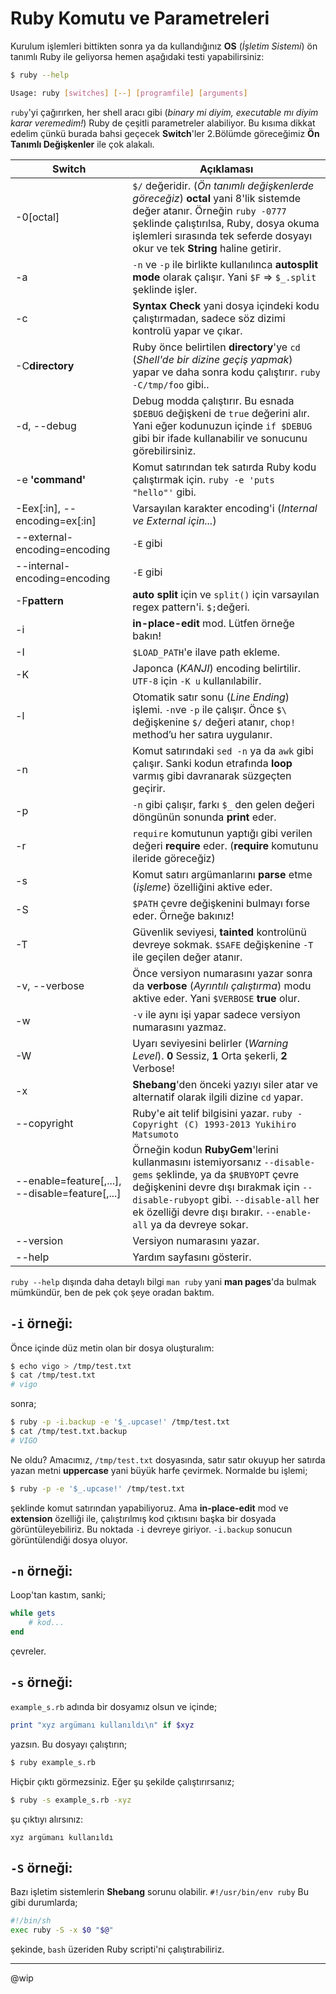 # Ruby Komutu ve Parametreleri

Kurulum işlemleri bittikten sonra ya da kullandığınız **OS** (_İşletim
Sistemi_) ön tanımlı Ruby ile geliyorsa hemen aşağıdaki testi yapabilirsiniz:

```bash
$ ruby --help

Usage: ruby [switches] [--] [programfile] [arguments]
```

`ruby`'yi çağırırken, her shell aracı gibi (_binary mi diyim, executable mı
diyim karar veremedim!_) Ruby de çeşitli parametreler alabiliyor. Bu kısıma
dikkat edelim çünkü burada bahsi geçecek **Switch**'ler 2.Bölümde göreceğimiz
**Ön Tanımlı Değişkenler** ile çok alakalı.

| Switch | Açıklaması |
| -- | -- |
| -0[octal] | `$/` değeridir. (_Ön tanımlı değişkenlerde göreceğiz_) **octal** yani 8'lik sistemde değer atanır. Örneğin `ruby -0777` şeklinde çalıştırılsa, Ruby, dosya okuma işlemleri sırasında tek seferde dosyayı okur ve tek **String** haline getirir. |
| -a | `-n` ve `-p` ile birlikte kullanılınca **autosplit mode** olarak çalışır. Yani `$F` => `$_.split` şeklinde işler. |
| -c | **Syntax Check** yani dosya içindeki kodu çalıştırmadan, sadece söz dizimi kontrolü yapar ve çıkar. |
| -C**directory** | Ruby önce belirtilen **directory**'ye `cd` (_Shell'de bir dizine geçiş yapmak_) yapar ve daha sonra kodu çalıştırır. `ruby -C/tmp/foo` gibi.. |
| -d, --debug | Debug modda çalıştırır. Bu esnada `$DEBUG` değişkeni de `true` değerini alır. Yani eğer kodunuzun içinde `if $DEBUG` gibi bir ifade kullanabilir ve sonucunu görebilirsiniz. |
| -e **'command'** | Komut satırından tek satırda Ruby kodu çalıştırmak için. `ruby -e 'puts "hello"'` gibi. |
| -Eex[:in], --encoding=ex[:in] | Varsayılan karakter encoding'i (_Internal ve External için..._) |
| --external-encoding=encoding | `-E` gibi |
| --internal-encoding=encoding | `-E` gibi |
| -F**pattern** | **auto split** için ve `split()` için varsayılan regex pattern'i. `$;`değeri. |
| -i | **in-place-edit** mod. Lütfen örneğe bakın! |
| -I | `$LOAD_PATH`'e ilave path ekleme. |
| -K | Japonca (_KANJI_) encoding belirtilir. `UTF-8` için `-K u` kullanılabilir. |
| -l | Otomatik satır sonu (_Line Ending_) işlemi. `-n`ve `-p` ile çalışır. Önce `$\` değişkenine `$/` değeri atanır, `chop!` method’u her satıra uygulanır. |
| -n | Komut satırındaki `sed -n` ya da `awk` gibi çalışır. Sanki kodun etrafında **loop** varmış gibi davranarak süzgeçten geçirir. |
| -p | `-n` gibi çalışır, farkı `$_` den gelen değeri döngünün sonunda **print** eder. |
| -r | `require` komutunun yaptığı gibi verilen değeri **require** eder. (**require** komutunu ileride göreceğiz) |
| -s | Komut satırı argümanlarını **parse** etme (_işleme_) özelliğini aktive eder. |
| -S | `$PATH` çevre değişkenini bulmayı forse eder. Örneğe bakınız! |
| -T | Güvenlik seviyesi, **tainted** kontrolünü devreye sokmak. `$SAFE` değişkenine `-T` ile geçilen değer atanır. |
| -v, --verbose | Önce versiyon numarasını yazar sonra da **verbose** (_Ayrıntılı çalıştırma_) modu aktive eder. Yani `$VERBOSE` **true** olur. |
| -w | `-v` ile aynı işi yapar sadece versiyon numarasını yazmaz. |
| -W | Uyarı seviyesini belirler (_Warning Level_). **0** Sessiz, **1** Orta şekerli, **2** Verbose! |
| -x | **Shebang**'den önceki yazıyı siler atar ve alternatif olarak ilgili dizine `cd` yapar.  |
| --copyright | Ruby'e ait telif bilgisini yazar. `ruby - Copyright (C) 1993-2013 Yukihiro Matsumoto` |
| --enable=feature[,...], --disable=feature[,...] | Örneğin kodun **RubyGem**'lerini kullanmasını istemiyorsanız `--disable-gems` şeklinde, ya da `$RUBYOPT` çevre değişkenini devre dışı bırakmak için `--disable-rubyopt` gibi. `--disable-all` her ek özelliği devre dışı bırakır. `--enable-all` ya da devreye sokar. |
| --version | Versiyon numarasını yazar. |
| --help | Yardım sayfasını gösterir. |

`ruby --help` dışında daha detaylı bilgi `man ruby` yani **man pages**'da
bulmak mümkündür, ben de pek çok şeye oradan baktım.

## `-i` örneği:

Önce içinde düz metin olan bir dosya oluşturalım:

```bash
$ echo vigo > /tmp/test.txt
$ cat /tmp/test.txt
# vigo
```

sonra;

```bash
$ ruby -p -i.backup -e '$_.upcase!' /tmp/test.txt
$ cat /tmp/test.txt.backup
# VIGO
```

Ne oldu? Amacımız, `/tmp/test.txt` dosyasında, satır satır okuyup her satırda
yazan metni **uppercase** yani büyük harfe çevirmek. Normalde bu işlemi;

```bash
$ ruby -p -e '$_.upcase!' /tmp/test.txt
```

şeklinde komut satırından yapabiliyoruz. Ama **in-place-edit** mod ve
**extension** özelliği ile, çalıştırılmış kod çıktısını başka bir dosyada
görüntüleyebiliriz. Bu noktada `-i` devreye giriyor. `-i.backup` sonucun
görüntülendiği dosya oluyor.

## `-n` örneği:

Loop'tan kastım, sanki;

```ruby
while gets
    # kod...
end
```
çevreler.

## `-s` örneği:

`example_s.rb` adında bir dosyamız olsun ve içinde;

```ruby
print "xyz argümanı kullanıldı\n" if $xyz
```

yazsın. Bu dosyayı çalıştırın;

```bash
$ ruby example_s.rb
```

Hiçbir çıktı görmezsiniz. Eğer şu şekilde çalıştırırsanız;

```bash
$ ruby -s example_s.rb -xyz
```

şu çıktıyı alırsınız:

    xyz argümanı kullanıldı

## `-S` örneği:

Bazı işletim sistemlerin **Shebang** sorunu olabilir. `#!/usr/bin/env ruby` Bu
gibi durumlarda;

```bash
#!/bin/sh
exec ruby -S -x $0 "$@"
```
şekinde, `bash` üzeriden Ruby scripti'ni çalıştırabiliriz.

---

@wip
